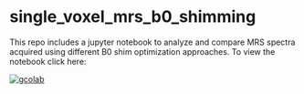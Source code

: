 # single_voxel_mrs_b0_shimming
This repo includes a jupyter notebook to analyze and compare MRS spectra acquired using different B0 shim optimization approaches. 
To view the notebook click here: 

[![gcolab](https://colab.research.google.com/assets/colab-badge.svg)]([https://](https://colab.research.google.com/)github.com/neuropoly/single_voxel_mrs_b0_shimming/blob/main/SVS_processing.ipynb)
